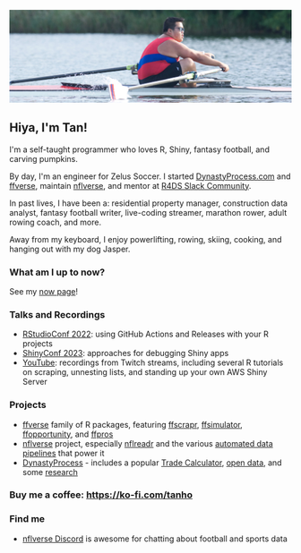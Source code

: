 ![Tan rowing](https://github.com/tanho63/tanho63/raw/main/cover.png)

## Hiya, I'm Tan!

I'm a self-taught programmer who loves R, Shiny, fantasy football, and carving pumpkins.

By day, I'm an engineer for Zelus Soccer. I started [DynastyProcess.com](https://dynastyprocess.com) 
and [ffverse](https://ffverse.com), maintain [nflverse](https://github.com/nflverse), and mentor at 
[R4DS Slack Community](https://r4ds.io). 

In past lives, I have been a: residential property manager, construction data analyst, fantasy football 
writer, live-coding streamer, marathon rower, adult rowing coach, and more.

Away from my keyboard, I enjoy powerlifting, rowing, skiing, cooking, and hanging out with my dog Jasper.

### What am I up to now?

See my [now page](https://tanho.ca/now)!

### Talks and Recordings
- [RStudioConf 2022](https://github.com/tanho63/project_immortality): using GitHub Actions and Releases with your R projects
- [ShinyConf 2023](https://github.com/tanho63/shinyconf_debugging): approaches for debugging Shiny apps
- [YouTube](https://youtube.com/c/TanHo): recordings from Twitch streams, including several R tutorials on scraping, unnesting lists, and standing up your own AWS Shiny Server

### Projects
- [ffverse](https://ffverse.com) family of R packages, featuring [ffscrapr](https://github.com/ffverse/ffscrapr), [ffsimulator](https://github.com/ffverse/ffsimulator), [ffopportunity](https://github.com/ffverse/ffopportunity), and [ffpros](https://github.com/ffverse/ffpros)
- [nflverse](https://github.com/nflverse) project, especially [nflreadr](https://nflreadr.nflverse.com) and the various [automated data pipelines](https://github.com/nflverse/status) that power it
- [DynastyProcess](https://github.com/DynastyProcess) - includes a popular [Trade Calculator](https://apps.dynastyprocess.com/calculator), [open data](https://github.com/DynastyProcess/data), and some [research](https://github.com/DynastyProcess/research)

### Buy me a coffee: <https://ko-fi.com/tanho>

### Find me
- [nflverse Discord](https://discord.gg/UCKxQyuPw5) is awesome for chatting about football and sports data
